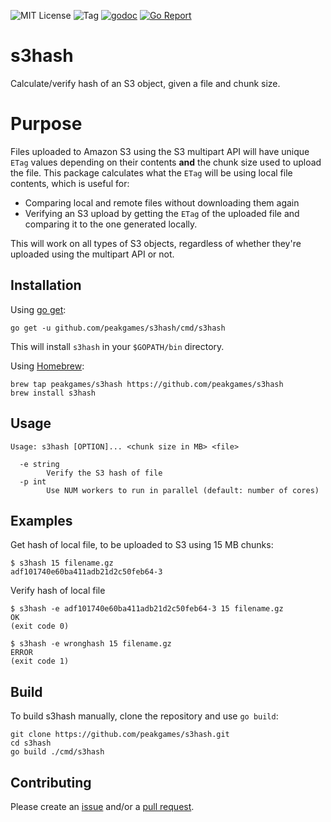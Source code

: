 ![MIT License](https://img.shields.io/badge/license-MIT-blue.svg)
![Tag](https://img.shields.io/github/tag/peakgames/s3hash.svg)
[![godoc](https://img.shields.io/badge/godoc-reference-blue.svg)](https://godoc.org/github.com/peakgames/s3hash)
[![Go Report](https://goreportcard.com/badge/github.com/peakgames/s3hash)](https://goreportcard.com/report/github.com/peakgames/s3hash)

# s3hash #

Calculate/verify hash of an S3 object, given a file and chunk size.

# Purpose #

Files uploaded to Amazon S3 using the S3 multipart API will have unique `ETag` values depending on their contents **and** the chunk size used to upload the file. This package calculates what the `ETag` will be using local file contents, which is useful for:

- Comparing local and remote files without downloading them again
- Verifying an S3 upload by getting the `ETag` of the uploaded file and comparing it to the one generated locally.

This will work on all types of S3 objects, regardless of whether they're uploaded using the multipart API or not.

## Installation ##

Using [go get](https://golang.org/dl/):

    go get -u github.com/peakgames/s3hash/cmd/s3hash

This will install `s3hash` in your `$GOPATH/bin` directory.

Using [Homebrew](https://brew.sh/):

    brew tap peakgames/s3hash https://github.com/peakgames/s3hash
    brew install s3hash

## Usage ##

    Usage: s3hash [OPTION]... <chunk size in MB> <file>

      -e string
            Verify the S3 hash of file
      -p int
            Use NUM workers to run in parallel (default: number of cores)

## Examples ##

Get hash of local file, to be uploaded to S3 using 15 MB chunks:

    $ s3hash 15 filename.gz
    adf101740e60ba411adb21d2c50feb64-3

Verify hash of local file

    $ s3hash -e adf101740e60ba411adb21d2c50feb64-3 15 filename.gz
    OK
    (exit code 0)

    $ s3hash -e wronghash 15 filename.gz
    ERROR
    (exit code 1)

## Build ##

To build s3hash manually, clone the repository and use `go build`:

    git clone https://github.com/peakgames/s3hash.git
    cd s3hash
    go build ./cmd/s3hash


## Contributing ##

Please create an [issue](https://github.com/peakgames/s3hash/issues) and/or a [pull request](https://github.com/peakgames/s3hash/pulls).